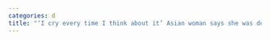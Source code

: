 ```yaml
---
categories: d
title: "‘I cry every time I think about it’ Asian woman says she was denied entry to Nevada casino in racial profiling complaint"
---
```

